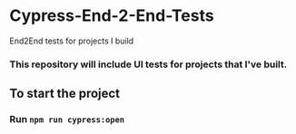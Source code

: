 # Cypress-End-2-End-Tests

End2End tests for projects I build

### This repository will include UI tests for projects that I've built.

## To start the project

### Run `npm run cypress:open`
